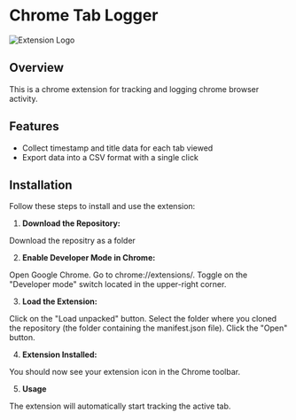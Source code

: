 # Chrome Tab Logger

![Extension Logo](extension-logo.png)

## Overview

This is a chrome extension for tracking and logging chrome browser activity.

## Features

- Collect timestamp and title data for each tab viewed
- Export data into a CSV format with a single click

## Installation

Follow these steps to install and use the extension:

1. **Download the Repository:** 

Download the repositry as a folder

2. **Enable Developer Mode in Chrome:**

Open Google Chrome.
Go to chrome://extensions/.
Toggle on the "Developer mode" switch located in the upper-right corner.

3. **Load the Extension:**

Click on the "Load unpacked" button.
Select the folder where you cloned the repository (the folder containing the manifest.json file).
Click the "Open" button.

4. **Extension Installed:**

You should now see your extension icon in the Chrome toolbar.

5. **Usage**

The extension will automatically start tracking the active tab.


